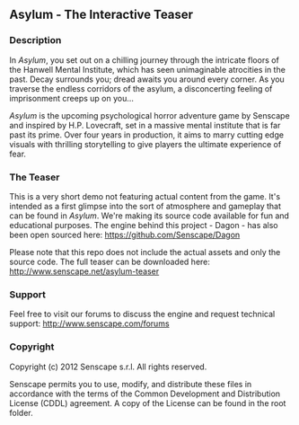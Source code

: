 ## Asylum - The Interactive Teaser

### Description

In _Asylum_, you set out on a chilling journey through the intricate floors of the Hanwell Mental Institute, which has seen unimaginable atrocities in the past. Decay surrounds you; dread awaits you around every corner. As you traverse the endless corridors of the asylum, a disconcerting feeling of imprisonment creeps up on you…_Asylum_ is the upcoming psychological horror adventure game by Senscape and inspired by H.P. Lovecraft, set in a massive mental institute that is far past its prime. Over four years in production, it aims to marry cutting edge visuals with thrilling storytelling to give players the ultimate experience of fear.

### The Teaser

This is a very short demo not featuring actual content from the game. It's intended as a first glimpse into the sort of atmosphere and gameplay that can be found in _Asylum_. We're making its source code available for fun and educational purposes. The engine behind this project - Dagon - has also been open sourced here: https://github.com/Senscape/Dagon

Please note that this repo does not include the actual assets and only the source code. The full teaser can be downloaded here: http://www.senscape.net/asylum-teaser

### Support

Feel free to visit our forums to discuss the engine and request technical support: http://www.senscape.com/forums

### Copyright

Copyright (c) 2012 Senscape s.r.l. All rights reserved.

Senscape permits you to use, modify, and distribute these files in accordance with the terms of the Common Development and Distribution License (CDDL) agreement. A copy of the License can be found in the root folder.